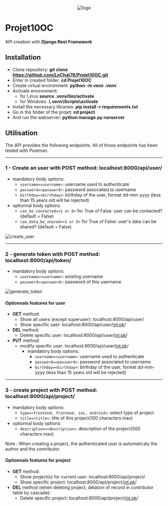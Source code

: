 <p align="center">
 <img alt="logo" src="https://github.com/LeChat76/Projet10OC/assets/119883313/a0820c54-3c47-4f29-b81a-43990c58e9c5">
</p>

# Projet10OC
API creation with __Django Rest Framework__

## Installation

* Clone repository: **git clone https://github.com/LeChat76/Projet10OC.git**  
* Enter in created folder: **cd Projet10OC**  
* Create virtual environment: **python -m venv .venv**  
* Activate environment:  
    * for Linux **source .venv/bin/activate**  
    * for Windows **.\\.venv\Scripts\activate**  
* Install the necessary libraries: **pip install -r requirements.txt**  
* Go in the folder of the projet: **cd project**  
* And run the webserver: **python manage.py runserver**

## Utilisation
The API provides the following endpoints.
All of those endpoints has been tested with Postman.

----------------------------------------------------------------------------------

### 1 - Create an user with **POST** method: **localhost:8000/api/user/**
* mandatory body options:
    - `username=<username>`: username used to authenticate
    - `password=<password>`: password associated to username
    - `birthday=<birthday>`: birthday of the user, format dd-mm-yyyy (less than 15 years old will be rejected)
* optionnal body options
    - `can_be_contacted=<1 or O>` for True of False: user can be contacted? (default = False)
    - `can_data_be_shared=<1 or O>`  for True of False: user's data can be shared? (default = False)

 <img alt="create_user" src="https://github.com/LeChat76/Projet10OC/assets/119883313/669f4860-cea7-40b6-b870-25419a76ca69">

----------------------------------------------------------------------------------

### 2 - generate token with **POST** method: **localhost:8000/api/token/**
* mandatory body options:
    - `username=<username>`: existing username
    - `password=<password>`: password of this username

<img alt="generate_token" src="https://github.com/LeChat76/Projet10OC/assets/119883313/91cc8beb-c5d8-431c-be0d-7e93e5aaa9e8">

#### Optionnals features for **user**
- **GET** method:
    - Show all users (except superuser): localhost:8000/api/user/
    - Show specific user: localhost:8000/api/user/<int:pk>/
- **DEL** method:
    - Delete specific user: localhost:8000/api/user/<int:pk>/
- **PUT** method:
    - modify specific user: localhost:8000/api/user/<int:pk>/
        - mandatory body options:
            - `username=<username>`: username used to authenticate
            - `password=<password>`: password associated to username
            - `birthday=<birthday>`: birthday of the user, format dd-mm-yyyy (less than 15 years old will be rejected)

----------------------------------------------------------------------------------

### 3 - create project with **POST** method: **localhost:8000/api/project/**
* mandatory body options:
    - `type=<frontend, frontend, ios, android>`: select type of project
    - `title=<title>`: title of this project(100 characters max)
* optionnal body options:
    - `description=<description>`: description of the project(500 characters max)  

Note : When creating a project, the authenticated user is automaticaly the author and the contributor.

#### Optionnals features for **project**
- **GET** method:
    - Show project(s) for current user: localhost:8000/api/project/
    - Show specific project: localhost:8000/api/project/<int:pk>/
- **DEL** method (when deleting project, delation of record in contributor table by cascade):
    - Delete specific project: localhost:8000/api/project/<int:pk>/




